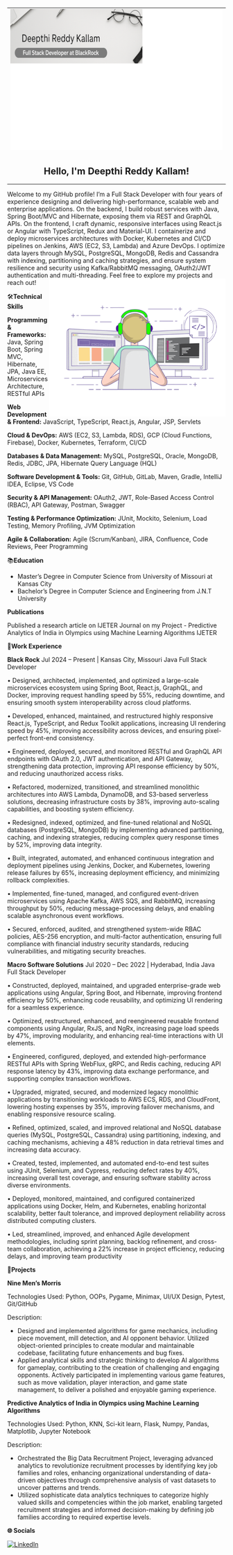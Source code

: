 <table width="100%" cellspacing="0" cellpadding="0">
  <tr>
    <td align="center">
      <img src="https://github.com/deepthireddy246/deepthireddy246/blob/main/coverphoto.png" alt="Banner" width="100%">
    </td>
  </tr>
  <tr>
    <td align="center" style="padding: 0;">
      <h2>Hello, I'm Deepthi Reddy Kallam!</h2>
    </td>
  </tr>
</table>
Welcome to my GitHub profile! I’m a Full Stack Developer with four years of experience designing and delivering high-performance, scalable web and enterprise applications. On the backend, I build robust services with Java, Spring Boot/MVC and Hibernate, exposing them via REST and GraphQL APIs. On the frontend, I craft dynamic, responsive interfaces using React.js or Angular with TypeScript, Redux and Material-UI. I containerize and deploy microservices architectures with Docker, Kubernetes and CI/CD pipelines on Jenkins, AWS (EC2, S3, Lambda) and Azure DevOps. I optimize data layers through MySQL, PostgreSQL, MongoDB, Redis and Cassandra with indexing, partitioning and caching strategies, and ensure system resilience and security using Kafka/RabbitMQ messaging, OAuth2/JWT authentication and multi-threading. Feel free to explore my projects and reach out!

<img align="right" alt="GIF" src="https://github.com/deepthireddy246/deepthireddy246/blob/main/coding.gif" width="408" height="318"/>
  

🛠️**Technical Skills**

**Programming & Frameworks:** Java, Spring Boot, Spring MVC, Hibernate, JPA, Java EE, Microservices Architecture, RESTful APIs

**Web Development & Frontend:** JavaScript, TypeScript, React.js, Angular, JSP, Servlets

**Cloud & DevOps:** AWS (EC2, S3, Lambda, RDS), GCP (Cloud Functions, Firebase), Docker, Kubernetes, Terraform, CI/CD 

**Databases & Data Management:** MySQL, PostgreSQL, Oracle, MongoDB, Redis, JDBC, JPA, Hibernate Query Language (HQL) 

**Software Development & Tools:** Git, GitHub, GitLab, Maven, Gradle, IntelliJ IDEA, Eclipse, VS Code

**Security & API Management:** OAuth2, JWT, Role-Based Access Control (RBAC), API Gateway, Postman, Swagger 

**Testing & Performance Optimization:** JUnit, Mockito, Selenium, Load Testing, Memory Profiling, JVM Optimization 

**Agile & Collaboration:** Agile (Scrum/Kanban), JIRA, Confluence, Code Reviews, Peer Programming




 📚**Education**
 
- Master’s Degree in Computer Science from University of Missouri at Kansas City
- Bachelor’s Degree in Computer Science and Engineering from  J.N.T University

**Publications**

Published a research article on IJETER Journal on my Project - Predictive Analytics of India in Olympics using       Machine Learning Algorithms IJETER

💼**Work Experience**

**Black Rock**	Jul 2024 – Present | Kansas City, Missouri
Java Full Stack Developer

•	Designed, architected, implemented, and optimized a large-scale microservices ecosystem using Spring Boot, React.js, GraphQL, and Docker, improving request handling speed by 55%, reducing downtime, and ensuring smooth system interoperability across cloud platforms.

•	Developed, enhanced, maintained, and restructured highly responsive React.js, TypeScript, and Redux Toolkit applications, increasing UI rendering speed by 45%, improving accessibility across devices, and ensuring pixel-perfect front-end consistency.

•	Engineered, deployed, secured, and monitored RESTful and GraphQL API endpoints with OAuth 2.0, JWT authentication, and API Gateway, strengthening data protection, improving API response efficiency by 50%, and reducing unauthorized access risks.

•	Refactored, modernized, transitioned, and streamlined monolithic architectures into AWS Lambda, DynamoDB, and S3-based serverless solutions, decreasing infrastructure costs by 38%, improving auto-scaling capabilities, and boosting system efficiency.

•	Redesigned, indexed, optimized, and fine-tuned relational and NoSQL databases (PostgreSQL, MongoDB) by implementing advanced partitioning, caching, and indexing strategies, reducing complex query response times by 52%, improving data integrity.

•	Built, integrated, automated, and enhanced continuous integration and deployment pipelines using Jenkins, Docker, and Kubernetes, lowering release failures by 65%, increasing deployment efficiency, and minimizing rollback complexities.

•	Implemented, fine-tuned, managed, and configured event-driven microservices using Apache Kafka, AWS SQS, and RabbitMQ, increasing throughput by 50%, reducing message-processing delays, and enabling scalable asynchronous event workflows.

•	Secured, enforced, audited, and strengthened system-wide RBAC policies, AES-256 encryption, and multi-factor authentication, ensuring full compliance with financial industry security standards, reducing vulnerabilities, and mitigating security breaches.

**Macro Software Solutions**	Jul 2020 – Dec 2022 | Hyderabad, India
Java Full Stack Developer

•	Constructed, deployed, maintained, and upgraded enterprise-grade web applications using Angular, Spring Boot, and Hibernate, improving frontend efficiency by 50%, enhancing code reusability, and optimizing UI rendering for a seamless experience.

•	Optimized, restructured, enhanced, and reengineered reusable frontend components using Angular, RxJS, and NgRx, increasing page load speeds by 47%, improving modularity, and enhancing real-time interactions with UI elements.

•	Engineered, configured, deployed, and extended high-performance RESTful APIs with Spring WebFlux, gRPC, and Redis caching, reducing API response latency by 43%, improving data exchange performance, and supporting complex transaction workflows.

•	Upgraded, migrated, secured, and modernized legacy monolithic applications by transitioning workloads to AWS ECS, RDS, and CloudFront, lowering hosting expenses by 35%, improving failover mechanisms, and enabling responsive resource scaling.

•	Refined, optimized, scaled, and improved relational and NoSQL database queries (MySQL, PostgreSQL, Cassandra) using partitioning, indexing, and caching mechanisms, achieving a 48% reduction in data retrieval times and increasing data accuracy.

•	Created, tested, implemented, and automated end-to-end test suites using JUnit, Selenium, and Cypress, reducing defect rates by 40%, increasing overall test coverage, and ensuring software stability across diverse environments.

•	Deployed, monitored, maintained, and configured containerized applications using Docker, Helm, and Kubernetes, enabling horizontal scalability, better fault tolerance, and improved deployment reliability across distributed computing clusters.

•	Led, streamlined, improved, and enhanced Agile development methodologies, including sprint planning, backlog refinement, and cross-team collaboration, achieving a 22% increase in project efficiency, reducing delays, and improving team productivity



🚀**Projects**

**Nine Men’s Morris**

Technologies Used: Python, OOPs, Pygame, Minimax, UI/UX Design, Pytest, Git/GitHub

Description:
- Designed and implemented algorithms for game mechanics, including piece movement, mill detection, and AI opponent behavior. Utilized object-oriented principles to create modular and maintainable codebase, facilitating future enhancements and bug fixes.
- Applied analytical skills and strategic thinking to develop AI algorithms for gameplay, contributing to the creation of challenging and engaging opponents. Actively participated in implementing various game features, such as move validation, player interaction, and game state management, to deliver a polished and enjoyable gaming experience.


**Predictive Analytics of India in Olympics using Machine Learning Algorithms**   

Technologies Used: Python, KNN, Sci-kit learn, Flask, Numpy, Pandas, Matplotlib, Jupyter Notebook

Description:
- Orchestrated the Big Data Recruitment Project, leveraging advanced analytics to revolutionize recruitment processes by identifying key job families and roles, enhancing organizational understanding of data-driven objectives through comprehensive analysis of vast datasets to uncover patterns and trends.
- Utilized sophisticate data analytics techniques to categorize highly valued skills and competencies within the job market, enabling targeted recruitment strategies and informed decision-making by defining job families according to required expertise levels.


 **🌐 Socials**
 
[![LinkedIn](https://img.shields.io/badge/LinkedIn-%230077B5.svg?logo=linkedin&logoColor=white)](https://www.linkedin.com/in/deepthi-reddy-kallam-b8b213357/)

 
